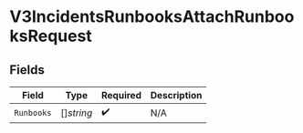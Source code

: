 # V3IncidentsRunbooksAttachRunbooksRequest


## Fields

| Field              | Type               | Required           | Description        |
| ------------------ | ------------------ | ------------------ | ------------------ |
| `Runbooks`         | []*string*         | :heavy_check_mark: | N/A                |